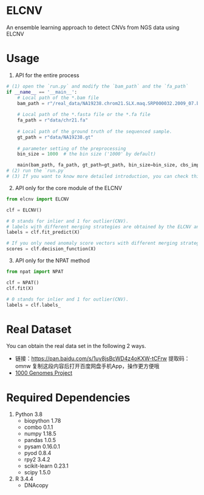 # ELCNV
An ensemble learning approach to detect CNVs from NGS data using ELCNV </br>

# Usage
1. API for the entire process
```python
# (1) open the `run.py` and modify the `bam_path` and the `fa_path`
if __name__ == '__main__':
    # Local path of the *.bam file
    bam_path = r"/real_data/NA19238.chrom21.SLX.maq.SRP000032.2009_07.bam"
    
    # Local path of the *.fasta file or the *.fa file
    fa_path = r"data/chr21.fa"
    
    # Local path of the ground truth of the sequenced sample.
    gt_path = r"data/NA19238.gt"
    
    # parameter setting of the preprocessing
    bin_size = 1000  # the bin size ('1000' by default)

    main(bam_path, fa_path, gt_path=gt_path, bin_size=bin_size, cbs_imp='python')
# (2) run the `run.py` 
# (3) If you want to know more detailed introduction, you can check this `main` function in the `run.py`
```

2. API only for the core module of the ELCNV
```python
from elcnv import ELCNV

clf = ELCNV()

# 0 stands for inlier and 1 for outlier(CNV).
# labels with different merging strategies are obtained by the ELCNV and the NPAT method
labels = clf.fit_predict(X) 

# If you only need anomaly score vectors with different merging strategies.
scores = clf.decision_function(X)
```

3. API only for the NPAT method
```python
from npat import NPAT

clf = NPAT()
clf.fit(X)

# 0 stands for inlier and 1 for outlier(CNV).
labels = clf.labels_

```
# Real Dataset
You can obtain the real data set in the following 2 ways.
- 链接：https://pan.baidu.com/s/1uy8jsBcWD4z4oKXW-tCFrw 提取码：omnw 复制这段内容后打开百度网盘手机App，操作更方便哦
- [1000 Genomes Project](https://www.internationalgenome.org/)

# Required Dependencies
1. Python 3.8            
    - biopython     1.78
    - combo         0.1.1
    - numpy         1.18.5
    - pandas        1.0.5
    - pysam         0.16.0.1
    - pyod          0.8.4
    - rpy2          3.4.2
    - scikit-learn  0.23.1
    - scipy         1.5.0
2. R 3.4.4
    - DNAcopy
